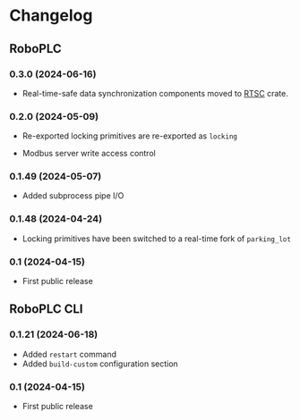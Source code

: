 # Changelog

## RoboPLC

### 0.3.0 (2024-06-16)

* Real-time-safe data synchronization components moved to
  [RTSC](https://crates.io/crates/rtsc) crate.

### 0.2.0 (2024-05-09)

* Re-exported locking primitives are re-exported as `locking`

* Modbus server write access control

### 0.1.49 (2024-05-07)

* Added subprocess pipe I/O

### 0.1.48 (2024-04-24)

* Locking primitives have been switched to a real-time fork of `parking_lot`

### 0.1 (2024-04-15)

* First public release

## RoboPLC CLI

### 0.1.21 (2024-06-18)

* Added `restart` command
* Added `build-custom` configuration section

### 0.1 (2024-04-15)

* First public release
